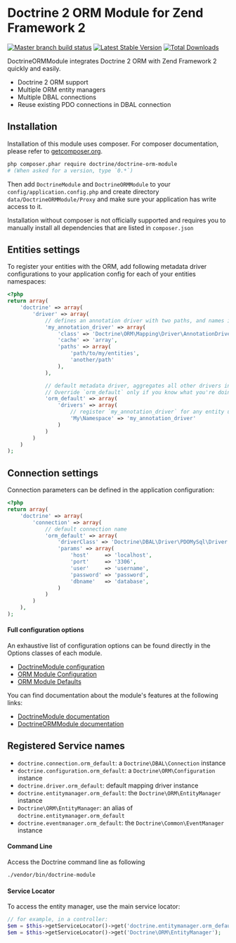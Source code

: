 # Doctrine 2 ORM Module for Zend Framework 2

[![Master branch build status](https://secure.travis-ci.org/doctrine/DoctrineORMModule.png?branch=master)](http://travis-ci.org/doctrine/DoctrineORMModule) [![Latest Stable Version](https://poser.pugx.org/doctrine/doctrine-orm-module/v/stable.png)](https://packagist.org/packages/doctrine/doctrine-orm-module) [![Total Downloads](https://poser.pugx.org/doctrine/doctrine-orm-module/downloads.png)](https://packagist.org/packages/doctrine/doctrine-orm-module) 

DoctrineORMModule integrates Doctrine 2 ORM with Zend Framework 2 quickly and easily.

  - Doctrine 2 ORM support
  - Multiple ORM entity managers
  - Multiple DBAL connections
  - Reuse existing PDO connections in DBAL connection

## Installation

Installation of this module uses composer. For composer documentation, please refer to
[getcomposer.org](http://getcomposer.org/).

```sh
php composer.phar require doctrine/doctrine-orm-module
# (When asked for a version, type `0.*`)
```

Then add `DoctrineModule` and `DoctrineORMModule` to your `config/application.config.php` and create directory
`data/DoctrineORMModule/Proxy` and make sure your application has write access to it.

Installation without composer is not officially supported and requires you to manually install all dependencies
that are listed in `composer.json`

## Entities settings

To register your entities with the ORM, add following metadata driver configurations to your application
config for each of your entities namespaces:

```php
<?php
return array(
    'doctrine' => array(
        'driver' => array(
            // defines an annotation driver with two paths, and names it `my_annotation_driver`
            'my_annotation_driver' => array(
                'class' => 'Doctrine\ORM\Mapping\Driver\AnnotationDriver',
                'cache' => 'array',
                'paths' => array(
                    'path/to/my/entities',
                    'another/path'
                ),
            ),

            // default metadata driver, aggregates all other drivers into a single one.
            // Override `orm_default` only if you know what you're doing
            'orm_default' => array(
                'drivers' => array(
                    // register `my_annotation_driver` for any entity under namespace `My\Namespace`
                    'My\Namespace' => 'my_annotation_driver'
                )
            )
        )
    )
);
```

## Connection settings

Connection parameters can be defined in the application configuration:

```php
<?php
return array(
    'doctrine' => array(
        'connection' => array(
            // default connection name
            'orm_default' => array(
                'driverClass' => 'Doctrine\DBAL\Driver\PDOMySql\Driver',
                'params' => array(
                    'host'     => 'localhost',
                    'port'     => '3306',
                    'user'     => 'username',
                    'password' => 'password',
                    'dbname'   => 'database',
                )
            )
        )
    ),
);
```

#### Full configuration options

An exhaustive list of configuration options can be found directly in the Options classes of each module.

 * [DoctrineModule configuration](https://github.com/Doctrine/DoctrineModule/tree/master/src/DoctrineModule/Options)
 * [ORM Module Configuration](https://github.com/Doctrine/DoctrineORMModule/tree/master/src/DoctrineORMModule/Options)
 * [ORM Module Defaults](https://github.com/Doctrine/DoctrineORMModule/tree/master/config/module.config.php)

You can find documentation about the module's features at the following links:

 * [DoctrineModule documentation](https://github.com/Doctrine/DoctrineModule/tree/master/docs)
 * [DoctrineORMModule documentation](https://github.com/Doctrine/DoctrineORMModule/tree/master/docs)

## Registered Service names

 * `doctrine.connection.orm_default`: a `Doctrine\DBAL\Connection` instance
 * `doctrine.configuration.orm_default`: a `Doctrine\ORM\Configuration` instance
 * `doctrine.driver.orm_default`: default mapping driver instance
 * `doctrine.entitymanager.orm_default`: the `Doctrine\ORM\EntityManager` instance
 * `Doctrine\ORM\EntityManager`: an alias of `doctrine.entitymanager.orm_default`
 * `doctrine.eventmanager.orm_default`: the `Doctrine\Common\EventManager` instance

#### Command Line
Access the Doctrine command line as following

```sh
./vendor/bin/doctrine-module
```

#### Service Locator
To access the entity manager, use the main service locator:

```php
// for example, in a controller:
$em = $this->getServiceLocator()->get('doctrine.entitymanager.orm_default');
$em = $this->getServiceLocator()->get('Doctrine\ORM\EntityManager');
```
